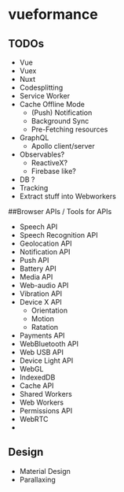 # vueformance
## TODOs
- Vue
- Vuex
- Nuxt
- Codesplitting
- Service Worker
- Cache Offline Mode
  - (Push) Notification
  - Background Sync
  - Pre-Fetching resources
- GraphQL
  - Apollo client/server
- Observables?
  - ReactiveX?
  - Firebase like?
- DB ?
- Tracking
- Extract stuff into Webworkers

##Browser APIs / Tools for APIs
- Speech API
- Speech Recognition API
- Geolocation API
- Notification API
- Push API
- Battery API
- Media API
- Web-audio API
- Vibration API
- Device X API
  - Orientation
  - Motion
  - Ratation
- Payments API
- WebBluetooth API
- Web USB API
- Device Light API
- WebGL
- IndexedDB
- Cache API
- Shared Workers
- Web Workers
- Permissions API
- WebRTC
- 

## Design
- Material Design
- Parallaxing

